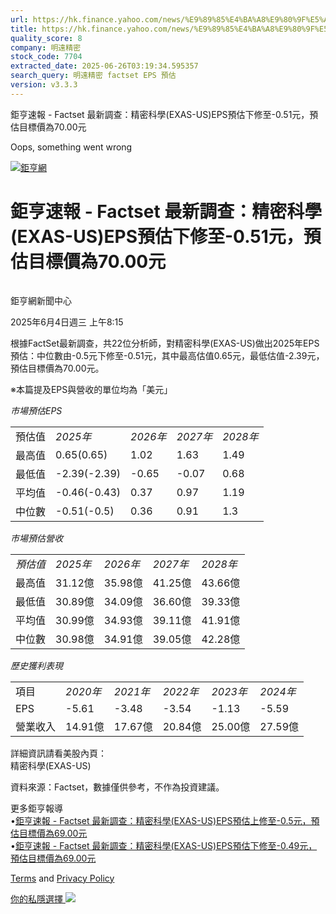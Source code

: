 ```yaml
---
url: https://hk.finance.yahoo.com/news/%E9%89%85%E4%BA%A8%E9%80%9F%E5%A0%B1-factset-%E6%9C%80%E6%96%B0%E8%AA%BF%E6%9F%A5-%E7%B2%BE%E5%AF%86%E7%A7%91%E5%AD%B8-exas-121521359.html
title: https://hk.finance.yahoo.com/news/%E9%89%85%E4%BA%A8%E9%80%9F%E5%A0%B1-factset-%E6%9C%80%E6%96%B0%E8
quality_score: 8
company: 明遠精密
stock_code: 7704
extracted_date: 2025-06-26T03:19:34.595357
search_query: 明遠精密 factset EPS 預估
version: v3.3.3
---
```


鉅亨速報 - Factset 最新調查：精密科學(EXAS-US)EPS預估下修至-0.51元，預估目標價為70.00元 


Oops, something went wrong

 

[![鉅亨網](https://s.yimg.com/ny/api/res/1.2/UM5hrThmhlnSiBO4o4qlLg--/YXBwaWQ9aGlnaGxhbmRlcjt3PTE0NjtoPTQ4O2NmPXdlYnA-/https://s.yimg.com/os/creatr-uploaded-images/2020-01/147c7630-36ab-11ea-ae7c-5ee7a0016555)](http://www.cnyes.com/ "鉅亨網")

# 鉅亨速報 - Factset 最新調查：精密科學(EXAS-US)EPS預估下修至-0.51元，預估目標價為70.00元

![](data:image/gif;base64,R0lGODlhAQABAIAAAAAAAP///ywAAAAAAQABAAACAUwAOw==)

鉅亨網新聞中心

2025年6月4日週三 上午8:15

根據FactSet最新調查，共22位分析師，對精密科學(EXAS-US)做出2025年EPS預估：中位數由-0.5元下修至-0.51元，其中最高估值0.65元，最低估值-2.39元，預估目標價為70.00元。

※本篇提及EPS與營收的單位均為「美元」

*市場預估EPS*

|  |  |  |  |  |
| --- | --- | --- | --- | --- |
| 預估值 | *2025年* | *2026年* | *2027年* | *2028年* |
| 最高值 | 0.65(0.65) | 1.02 | 1.63 | 1.49 |
| 最低值 | -2.39(-2.39) | -0.65 | -0.07 | 0.68 |
| 平均值 | -0.46(-0.43) | 0.37 | 0.97 | 1.19 |
| 中位數 | -0.51(-0.5) | 0.36 | 0.91 | 1.3 |

*市場預估營收*

|  |  |  |  |  |
| --- | --- | --- | --- | --- |
| *預估值* | *2025年* | *2026年* | *2027年* | *2028年* |
| 最高值 | 31.12億 | 35.98億 | 41.25億 | 43.66億 |
| 最低值 | 30.89億 | 34.09億 | 36.60億 | 39.33億 |
| 平均值 | 30.99億 | 34.93億 | 39.11億 | 41.91億 |
| 中位數 | 30.98億 | 34.91億 | 39.05億 | 42.28億 |

*歷史獲利表現*

|  |  |  |  |  |  |
| --- | --- | --- | --- | --- | --- |
| 項目 | *2020年* | *2021年* | *2022年* | *2023年* | *2024年* |
| EPS | -5.61 | -3.48 | -3.54 | -1.13 | -5.59 |
| 營業收入 | 14.91億 | 17.67億 | 20.84億 | 25.00億 | 27.59億 |

詳細資訊請看美股內頁：  
精密科學(EXAS-US)

資料來源：Factset，數據僅供參考，不作為投資建議。

更多鉅亨報導  
•[鉅亨速報 - Factset 最新調查：精密科學(EXAS-US)EPS預估上修至-0.5元，預估目標價為69.00元](https://news.cnyes.com/news/id/5975717?utm_source=yahoo&utm_medium=RSS&utm_campaign=relate)  
•[鉅亨速報 - Factset 最新調查：精密科學(EXAS-US)EPS預估下修至-0.49元，預估目標價為69.00元](https://news.cnyes.com/news/id/5959265?utm_source=yahoo&utm_medium=RSS&utm_campaign=relate)

[Terms](https://guce.yahoo.com/terms?locale=zh-Hant-HK)  and [Privacy Policy](https://guce.yahoo.com/privacy-policy?locale=zh-Hant-HK)

[你的私隱選擇 ![](https://s.yimg.com/dv/static/siteApp/img/privacy-choice-control.png)](https://guce.yahoo.com/state-controls?locale=zh-Hant-HK&state=VA)